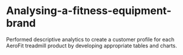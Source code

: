 # Analysing-a-fitness-equipment-brand
Performed descriptive analytics to create a customer profile for each AeroFit treadmill product by developing appropriate tables and charts.
